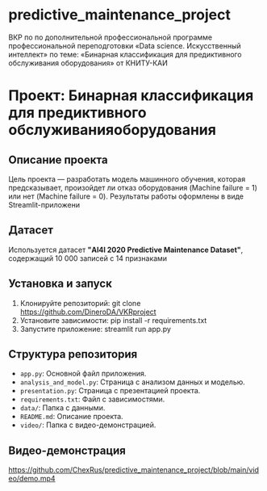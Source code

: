 # predictive_maintenance_project
ВКР по по дополнительной профессиональной программе профессиональной переподготовки «Data science. Искусственный интеллект» по теме: «Бинарная классификация для предиктивного обслуживания оборудования» от КНИТУ-КАИ
# Проект: Бинарная классификация для предиктивного обслуживанияоборудования
## Описание проекта
Цель проекта — разработать модель машинного обучения, которая предсказывает, произойдет ли отказ оборудования (Machine failure = 1) или нет (Machine failure = 0). 
Результаты работы оформлены в виде Streamlit-приложени
## Датасет
Используется датасет 
**"AI4I 2020 Predictive Maintenance Dataset"**,
содержащий 10 000 записей с 14 признаками
## Установка и запуск
1. Клонируйте репозиторий:
 git clone https://github.com/DineroDA/VKRproject
2. Установите зависимости:
 pip install -r requirements.txt
3. Запустите приложение:
 streamlit run app.py
## Структура репозитория
- `app.py`: Основной файл приложения.
- `analysis_and_model.py`: Страница с анализом данных и моделью.
- `presentation.py`: Страница с презентацией проекта.
- `requirements.txt`: Файл с зависимостями.
- `data/`: Папка с данными.
- `README.md`: Описание проекта.
- `video/`: Папка с видео-демонстрацией.
## Видео-демонстрация
https://github.com/ChexRus/predictive_maintenance_project/blob/main/video/demo.mp4 

